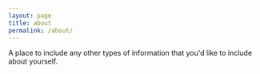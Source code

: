 ```yaml
---
layout: page
title: about
permalink: /about/
---
```


A place to include any other types of information that you'd like to include about yourself.
